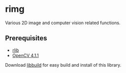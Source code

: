# rimg
Various 2D image and computer vision related functions.

## Prerequisites
- [rlib](../../../rlib)
- [OpenCV 4.1.1](http://opencv.org)

Download [libbuild](../../../libbuild) for easy build and install of this library.
